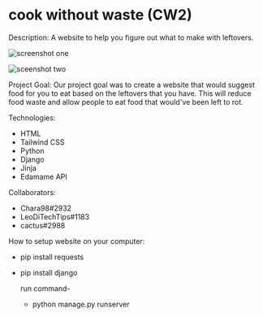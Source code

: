 # cook without waste (CW2)

Description:
A website to help you figure out what to make with leftovers.


![screenshot one](https://cdn.discordapp.com/attachments/931854315390386196/934821081771028600/unknown.png)


![sceenshot two](https://cdn.discordapp.com/attachments/931854315390386196/934821128147460156/unknown.png)


Project Goal:
Our project goal was to create a website that would suggest food for you to eat based on the leftovers that you have. This will reduce food waste and allow people to eat food that would've been left to rot.

Technologies:
- HTML
- Tailwind CSS
- Python
- Django
- Jinja
- Edamame API

Collaborators:
- Chara98#2932
- LeoDiTechTips#1183
- cactus#2988

How to setup website on your computer:
- pip install requests
- pip install django

  run command-
    - python manage.py runserver

